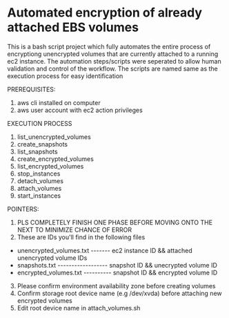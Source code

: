 # Automated encryption of already attached EBS volumes 
This is a bash script project which fully automates the entire process of encryptiong unencrypted volumes that are currently attached to a running ec2 instance. The automation steps/scripts were seperated to allow human validation and control of the workflow.
The scripts are named same as the execution process for easy identification

PREREQUISITES:
1. aws cli installed on computer
2. aws user account with ec2 action privileges 

EXECUTION PROCESS
1. list_unencrypted_volumes
2. create_snapshots 
3. list_snapshots
4. create_encrypted_volumes  
5. list_encrypted_volumes
6. stop_instances 
7. detach_volumes
8. attach_volumes
9. start_instances



POINTERS:
1. PLS COMPLETELY FINISH ONE PHASE BEFORE MOVING ONTO THE NEXT TO MINIMIZE CHANCE OF ERROR
2. These are IDs you'll find in the following files
 - unencrypted_volumes.txt   ------- ec2 instance ID && attached unencrypted volume IDs
 - snapshots.txt  ------------------ snapshot ID && unecrypted volume ID
 - encrypted_volumes.txt  ---------- snapshot ID && encrypted volume ID 
3. Please confirm environment availability zone before creating volumes
4. Confirm storage root device name (e.g /dev/xvda) before attaching new encrypted volumes
5. Edit root device name in attach_volumes.sh







